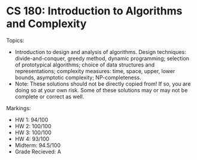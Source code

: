 # CS 180: Introduction to Algorithms and Complexity
Topics:
- Introduction to design and analysis of algorithms. Design techniques: divide-and-conquer, greedy method, dynamic programming; selection of prototypical algorithms; choice of data structures and representations; complexity measures: time, space, upper, lower bounds, asymptotic complexity; NP-completeness.
- Note: These solutions should not be directly copied from! If so, you are doing so at your own risk. Some of these solutions may or may not be complete or correct as well.

Markings: 
- HW 1: 94/100 <br />
- HW 2: 100/100 <br />
- HW 3: 100/100 <br />
- HW 4: 93/100 <br />
- Midterm: 94.5/100 <br />
- Grade Recieved: A <br />
